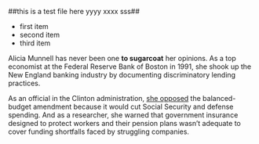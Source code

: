 
##this is a test file here yyyy xxxx sss##

* first item
* second item
* third item

Alicia Munnell has never been one **to sugarcoat** her opinions. As a top economist at the Federal Reserve Bank of Boston in 1991, she shook up the New England banking industry by documenting discriminatory lending practices.

As an official in the Clinton administration, [she opposed][1] the balanced-budget amendment because it would cut Social Security and defense spending. And as a researcher, she warned that government insurance designed to protect workers and their pension plans wasn’t adequate to cover funding shortfalls faced by struggling companies.

[1]: http://www.bostonglobe.com/metro/2014/11/30/tracing-lives-shaped-busing-boston/vxviumhRVnWtgm1b8hcfqJ/story.html